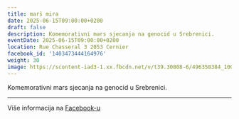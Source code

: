 ```yaml
---
title: marš mira
date: 2025-06-15T09:00:00+0200
draft: false
description: Komemorativni mars sjecanja na genocid u Srebrenici.
eventDate: 2025-06-15T09:00:00+0200
location: Rue Chasseral 3 2053 Cernier
facebook_id: '1403473444164976'
weight: 30
image: https://scontent-iad3-1.xx.fbcdn.net/v/t39.30808-6/496358384_1007574214836511_4806363768185633011_n.jpg?_nc_cat=102&ccb=1-7&_nc_sid=9e60e4&_nc_ohc=TF3iTPMftmgQ7kNvwGzb1JS&_nc_oc=AdlOd5jjioOSa7D7ZVvp0ZP5ORZqCQG-lC3dbz9vjtB_xMRep5V_2WqX3s_MvuKypgw&_nc_zt=23&_nc_ht=scontent-iad3-1.xx&edm=ABTKTjYEAAAA&_nc_gid=zRteroaG_HaPd8tYTw3WpQ&oh=00_AfUBt0Dh5g8gdEPCOOycRvZ6xHaZjLP42GUUgG2WvRCdJA&oe=68A1BDAE
---
```


Komemorativni mars sjecanja na genocid u Srebrenici.

---

Više informacija na [Facebook-u](https://facebook.com/events/1403473444164976)